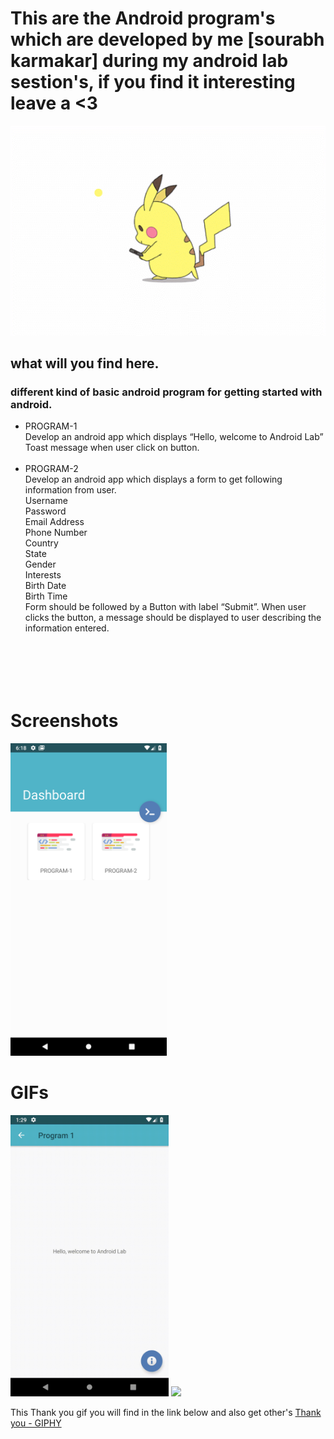# This are the Android program's which are developed by me [sourabh karmakar] during my android lab sestion's, if you find it interesting leave a <3

<img src="assets/gifs/pikachu-loader.gif">

## what will you find here.
### different kind of basic android program for getting started with android.

- PROGRAM-1 <br> 
Develop an android app which displays “Hello, welcome to Android Lab” Toast message
when user click on button. <br><br>
- PROGRAM-2<br>
Develop an android app which displays a form to get following information from user.<br>
Username<br>
Password<br>
Email Address<br>
Phone Number<br>
Country<br>
State<br>
Gender<br>
Interests<br>
Birth Date<br>
Birth Time<br>
Form should be followed by a Button with label “Submit”. When user clicks the button, a
message should be displayed to user describing the information entered. <br><br>

<img scr="assets/svg/screenshot.svg" height="50px">

# Screenshots
<img src="assets/Screenshots/Screenshot_1535806138.png" height="500px">

# GIFs
<img src="assets/gifs/pro1.gif" height="450px">

<img src="https://media.giphy.com/media/l3q2FnW3yZRJVZH2g/giphy.gif" height="500px">


This Thank you gif you will find in the link below and also get other's
<a href="https://gph.is/2lDKqsX">Thank you - GIPHY</a>
